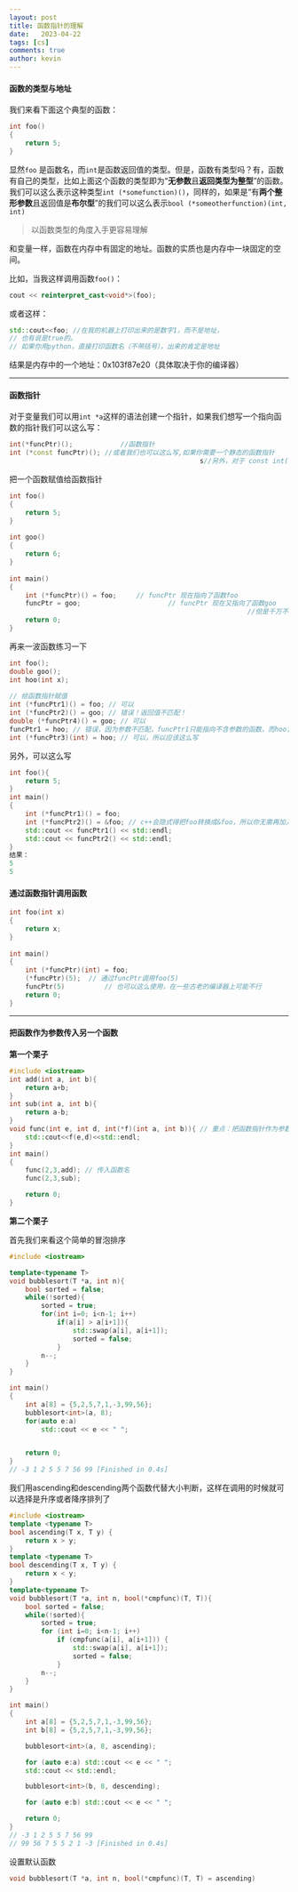 ```yaml
---
layout: post
title: 函数指针的理解
date:   2023-04-22
tags: [cs]
comments: true
author: kevin
---
```




#### **函数的类型与地址**

我们来看下面这个典型的函数：

```cpp
int foo()
{
    return 5;
}
```

显然`foo` 是函数名，而`int`是函数返回值的类型。但是，函数有类型吗？有，函数有自己的类型，比如上面这个函数的类型即为“**无参数**且**返回类型为整型**”的函数。我们可以这么表示这种类型`int (*somefunction)()`，同样的，如果是“有**两个整形参数**且返回值是**布尔型**”的我们可以这么表示`bool (*someotherfunction)(int, int)`

<!-- more -->

> 以函数类型的角度入手更容易理解

和变量一样，函数在内存中有固定的地址。函数的实质也是内存中一块固定的空间。

比如，当我这样调用函数`foo()`：

```cpp
cout << reinterpret_cast<void*>(foo);
```

或者这样：

```cpp
std::cout<<foo; //在我的机器上打印出来的是数字1，而不是地址，
// 也有说是true的。
// 如果你用python，直接打印函数名（不带括号），出来的肯定是地址
```

结果是内存中的一个地址：0x103f87e20（具体取决于你的编译器）

------

#### **函数指针**

对于变量我们可以用`int *a`这样的语法创建一个指针，如果我们想写一个指向函数的指针我们可以这么写：

```cpp
int(*funcPtr)();  			//函数指针
int (*const funcPtr)();	//或者我们也可以这么写,如果你需要一个静态的函数指针
												s//另外，对于 const int(*funcPtr),意思是这个指针指向的函数的返回值是常量
```

把一个函数赋值给函数指针

```cpp
int foo()
{
    return 5;
}
 
int goo()
{
    return 6;
}
 
int main()
{
    int (*funcPtr)() = foo; 	// funcPtr 现在指向了函数foo
    funcPtr = goo; 						// funcPtr 现在又指向了函数goo
 															//但是千万不要写成funcPtr = goo();这是把goo的返回值赋值给了funcPtr
    return 0;
}
```

再来一波函数练习一下

```cpp
int foo();
double goo();
int hoo(int x);
 
// 给函数指针赋值
int (*funcPtr1)() = foo; // 可以
int (*funcPtr2)() = goo; // 错误！返回值不匹配！
double (*funcPtr4)() = goo; // 可以
funcPtr1 = hoo; // 错误，因为参数不匹配，funcPtr1只能指向不含参数的函数，而hoo含有int型的参数
int (*funcPtr3)(int) = hoo; // 可以，所以应该这么写
```

另外，可以这么写

```cpp
int foo(){
    return 5;
}
int main()
{
    int (*funcPtr1)() = foo;
    int (*funcPtr2)() = &foo; // c++会隐式得把foo转换成&foo，所以你无需再加入&
    std::cout << funcPtr1() << std::endl;
    std::cout << funcPtr2() << std::endl;
}
结果：
5
5
```

#### **通过函数指针调用函数**

```cpp
int foo(int x)
{
    return x;
}
 
int main()
{
    int (*funcPtr)(int) = foo; 
    (*funcPtr)(5); 	// 通过funcPtr调用foo(5)
    funcPtr(5) 			// 也可以这么使用，在一些古老的编译器上可能不行
    return 0;
}
```

------

#### **把函数作为参数传入另一个函数**

**第一个栗子**

```cpp
#include <iostream>
int add(int a, int b){
    return a+b;
}
int sub(int a, int b){
    return a-b;
}
void func(int e, int d, int(*f)(int a, int b)){ // 重点：把函数指针作为参数，即将函数作为参数
    std::cout<<f(e,d)<<std::endl;
}
int main()
{
    func(2,3,add); // 传入函数名
    func(2,3,sub);	

    return 0;
}
```

**第二个栗子**

首先我们来看这个简单的冒泡排序

```cpp
#include <iostream>

template<typename T>
void bubblesort(T *a, int n){
    bool sorted = false;
    while(!sorted){
        sorted = true;
        for(int i=0; i<n-1; i++)
            if(a[i] > a[i+1]){
                std::swap(a[i], a[i+1]);
                sorted = false;
            }
        n--;
    }
}

int main()
{
    int a[8] = {5,2,5,7,1,-3,99,56};
    bubblesort<int>(a, 8);
    for(auto e:a)
        std::cout << e << " ";


    return 0;
}
// -3 1 2 5 5 7 56 99 [Finished in 0.4s]
```

我们用ascending和descending两个函数代替大小判断，这样在调用的时候就可以选择是升序或者降序排列了

```cpp
#include <iostream>
template <typename T>
bool ascending(T x, T y) {
    return x > y; 
}
template <typename T>
bool descending(T x, T y) {
    return x < y;
}
template<typename T>
void bubblesort(T *a, int n, bool(*cmpfunc)(T, T)){
    bool sorted = false;
    while(!sorted){
        sorted = true;
        for (int i=0; i<n-1; i++)
            if (cmpfunc(a[i], a[i+1])) {
                std::swap(a[i], a[i+1]);
                sorted = false;
            }
        n--;
    }
}

int main()
{
    int a[8] = {5,2,5,7,1,-3,99,56};
    int b[8] = {5,2,5,7,1,-3,99,56};

    bubblesort<int>(a, 8, ascending);

    for (auto e:a) std::cout << e << " ";
    std::cout << std::endl;

    bubblesort<int>(b, 8, descending);

    for (auto e:b) std::cout << e << " ";

    return 0;
}
// -3 1 2 5 5 7 56 99 
// 99 56 7 5 5 2 1 -3 [Finished in 0.4s]
```

设置默认函数

```cpp
void bubblesort(T *a, int n, bool(*cmpfunc)(T, T) = ascending)
```

